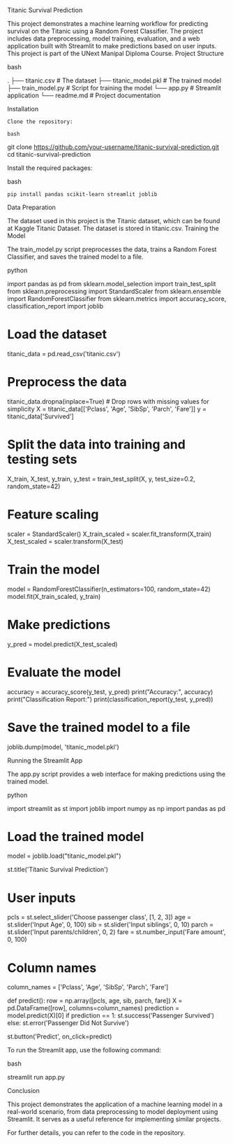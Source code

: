Titanic Survival Prediction

This project demonstrates a machine learning workflow for predicting survival on the Titanic using a Random Forest Classifier. The project includes data preprocessing, model training, evaluation, and a web application built with Streamlit to make predictions based on user inputs. This project is part of the UNext Manipal Diploma Course.
Project Structure

bash

.
├── titanic.csv                # The dataset
├── titanic_model.pkl          # The trained model
├── train_model.py             # Script for training the model
└── app.py                     # Streamlit application
└── readme.md                  # Project documentation

Installation

    Clone the repository:

    bash

git clone https://github.com/your-username/titanic-survival-prediction.git
cd titanic-survival-prediction

Install the required packages:

bash

    pip install pandas scikit-learn streamlit joblib

Data Preparation

The dataset used in this project is the Titanic dataset, which can be found at Kaggle Titanic Dataset. The dataset is stored in titanic.csv.
Training the Model

The train_model.py script preprocesses the data, trains a Random Forest Classifier, and saves the trained model to a file.

python

import pandas as pd
from sklearn.model_selection import train_test_split
from sklearn.preprocessing import StandardScaler
from sklearn.ensemble import RandomForestClassifier
from sklearn.metrics import accuracy_score, classification_report
import joblib

# Load the dataset
titanic_data = pd.read_csv('titanic.csv')

# Preprocess the data
titanic_data.dropna(inplace=True)  # Drop rows with missing values for simplicity
X = titanic_data[['Pclass', 'Age', 'SibSp', 'Parch', 'Fare']]
y = titanic_data['Survived']

# Split the data into training and testing sets
X_train, X_test, y_train, y_test = train_test_split(X, y, test_size=0.2, random_state=42)

# Feature scaling
scaler = StandardScaler()
X_train_scaled = scaler.fit_transform(X_train)
X_test_scaled = scaler.transform(X_test)

# Train the model
model = RandomForestClassifier(n_estimators=100, random_state=42)
model.fit(X_train_scaled, y_train)

# Make predictions
y_pred = model.predict(X_test_scaled)

# Evaluate the model
accuracy = accuracy_score(y_test, y_pred)
print("Accuracy:", accuracy)
print("Classification Report:")
print(classification_report(y_test, y_pred))

# Save the trained model to a file
joblib.dump(model, 'titanic_model.pkl')

Running the Streamlit App

The app.py script provides a web interface for making predictions using the trained model.

python

import streamlit as st
import joblib
import numpy as np
import pandas as pd

# Load the trained model
model = joblib.load("titanic_model.pkl")

st.title('Titanic Survival Prediction')

# User inputs
pcls = st.select_slider('Choose passenger class', [1, 2, 3])
age = st.slider('Input Age', 0, 100)
sib = st.slider('Input siblings', 0, 10)
parch = st.slider('Input parents/children', 0, 2)
fare = st.number_input('Fare amount', 0, 100)

# Column names
column_names = ['Pclass', 'Age', 'SibSp', 'Parch', 'Fare']

def predict():
    row = np.array([pcls, age, sib, parch, fare])
    X = pd.DataFrame([row], columns=column_names)
    prediction = model.predict(X)[0]
    if prediction == 1:
        st.success('Passenger Survived')
    else:
        st.error('Passenger Did Not Survive')

st.button('Predict', on_click=predict)

To run the Streamlit app, use the following command:

bash

streamlit run app.py

Conclusion

This project demonstrates the application of a machine learning model in a real-world scenario, from data preprocessing to model deployment using Streamlit. It serves as a useful reference for implementing similar projects.

For further details, you can refer to the code in the repository.